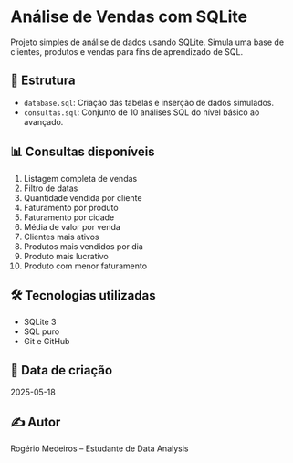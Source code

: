 # Análise de Vendas com SQLite

Projeto simples de análise de dados usando SQLite. Simula uma base de clientes, produtos e vendas para fins de aprendizado de SQL.

## 📁 Estrutura

- `database.sql`: Criação das tabelas e inserção de dados simulados.
- `consultas.sql`: Conjunto de 10 análises SQL do nível básico ao avançado.

## 📊 Consultas disponíveis

1. Listagem completa de vendas  
2. Filtro de datas  
3. Quantidade vendida por cliente  
4. Faturamento por produto  
5. Faturamento por cidade  
6. Média de valor por venda  
7. Clientes mais ativos  
8. Produtos mais vendidos por dia  
9. Produto mais lucrativo  
10. Produto com menor faturamento  

## 🛠 Tecnologias utilizadas

- SQLite 3  
- SQL puro  
- Git e GitHub  

## 📅 Data de criação

2025-05-18

## ✍️ Autor

Rogério Medeiros – Estudante de Data Analysis

